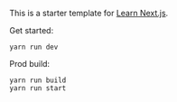 This is a starter template for [Learn Next.js](https://nextjs.org/learn).

Get started:

    yarn run dev

Prod build:

    yarn run build
    yarn run start
